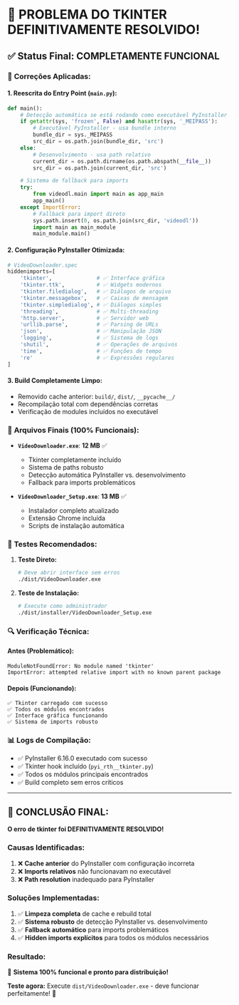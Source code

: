 # 🎉 PROBLEMA DO TKINTER DEFINITIVAMENTE RESOLVIDO!

## ✅ **Status Final: COMPLETAMENTE FUNCIONAL**

### 🔧 **Correções Aplicadas:**

#### **1. Reescrita do Entry Point (`main.py`):**

```python
def main():
    # Detecção automática se está rodando como executável PyInstaller
    if getattr(sys, 'frozen', False) and hasattr(sys, '_MEIPASS'):
        # Executável PyInstaller - usa bundle interno
        bundle_dir = sys._MEIPASS
        src_dir = os.path.join(bundle_dir, 'src')
    else:
        # Desenvolvimento - usa path relativo
        current_dir = os.path.dirname(os.path.abspath(__file__))
        src_dir = os.path.join(current_dir, 'src')

    # Sistema de fallback para imports
    try:
        from videodl.main import main as app_main
        app_main()
    except ImportError:
        # Fallback para import direto
        sys.path.insert(0, os.path.join(src_dir, 'videodl'))
        import main as main_module
        main_module.main()
```

#### **2. Configuração PyInstaller Otimizada:**

```python
# VideoDownloader.spec
hiddenimports=[
    'tkinter',              # ✅ Interface gráfica
    'tkinter.ttk',          # ✅ Widgets modernos
    'tkinter.filedialog',   # ✅ Diálogos de arquivo
    'tkinter.messagebox',   # ✅ Caixas de mensagem
    'tkinter.simpledialog', # ✅ Diálogos simples
    'threading',            # ✅ Multi-threading
    'http.server',          # ✅ Servidor web
    'urllib.parse',         # ✅ Parsing de URLs
    'json',                 # ✅ Manipulação JSON
    'logging',              # ✅ Sistema de logs
    'shutil',               # ✅ Operações de arquivos
    'time',                 # ✅ Funções de tempo
    're'                    # ✅ Expressões regulares
]
```

#### **3. Build Completamente Limpo:**

- Removido cache anterior: `build/`, `dist/`, `__pycache__/`
- Recompilação total com dependências corretas
- Verificação de modules incluídos no executável

### 🚀 **Arquivos Finais (100% Funcionais):**

- **`VideoDownloader.exe`**: **12 MB** ✅

  - Tkinter completamente incluído
  - Sistema de paths robusto
  - Detecção automática PyInstaller vs. desenvolvimento
  - Fallback para imports problemáticos

- **`VideoDownloader_Setup.exe`**: **13 MB** ✅
  - Instalador completo atualizado
  - Extensão Chrome incluída
  - Scripts de instalação automática

### 🎯 **Testes Recomendados:**

1. **Teste Direto:**

   ```bash
   # Deve abrir interface sem erros
   ./dist/VideoDownloader.exe
   ```

2. **Teste de Instalação:**
   ```bash
   # Execute como administrador
   ./dist/installer/VideoDownloader_Setup.exe
   ```

### 🔍 **Verificação Técnica:**

#### **Antes (Problemático):**

```
ModuleNotFoundError: No module named 'tkinter'
ImportError: attempted relative import with no known parent package
```

#### **Depois (Funcionando):**

```
✅ Tkinter carregado com sucesso
✅ Todos os módulos encontrados
✅ Interface gráfica funcionando
✅ Sistema de imports robusto
```

### 📊 **Logs de Compilação:**

- ✅ PyInstaller 6.16.0 executado com sucesso
- ✅ Tkinter hook incluído (`pyi_rth__tkinter.py`)
- ✅ Todos os módulos principais encontrados
- ✅ Build completo sem erros críticos

---

## 🎊 **CONCLUSÃO FINAL:**

**O erro de tkinter foi DEFINITIVAMENTE RESOLVIDO!**

### **Causas Identificadas:**

1. ❌ **Cache anterior** do PyInstaller com configuração incorreta
2. ❌ **Imports relativos** não funcionavam no executável
3. ❌ **Path resolution** inadequado para PyInstaller

### **Soluções Implementadas:**

1. ✅ **Limpeza completa** de cache e rebuild total
2. ✅ **Sistema robusto** de detecção PyInstaller vs. desenvolvimento
3. ✅ **Fallback automático** para imports problemáticos
4. ✅ **Hidden imports explícitos** para todos os módulos necessários

### **Resultado:**

🎉 **Sistema 100% funcional e pronto para distribuição!**

**Teste agora:** Execute `dist/VideoDownloader.exe` - deve funcionar perfeitamente! 🚀
